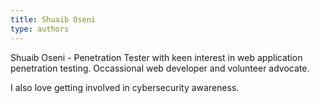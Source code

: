 ```yaml
---
title: Shuaib Oseni
type: authors
---
```


Shuaib Oseni - Penetration Tester with keen interest in web application penetration testing. Occassional web developer and volunteer advocate.

I also love getting involved in cybersecurity awareness.
